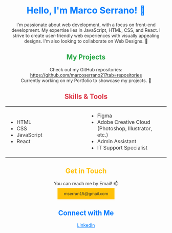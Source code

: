<!-- Your Name -->
<h1 align="center" style="color: #007BFF;">Hello, I'm Marco Serrano! 👋</h1> 

<!-- Introduction -->
<p align="center" style="color: #333;">
  I'm passionate about web development, with a focus on front-end development. My expertise lies in JavaScript, HTML, CSS, and React. I strive to create user-friendly web experiences with visually appealing designs. I'm also looking to collaborate on Web Designs. 👀
</p>

<!-- Repository Showcase -->
<h2 align="center" style="color: #28A745;">My Projects</h2>
<p align="center" style="color: #333;">
  Check out my GitHub repositories: <br>
  <a href="https://github.com/marcoserrano21?tab=repositories">https://github.com/marcoserrano21?tab=repositories</a> <br>
  Currently working on my Portfolio to showcase my projects. 🌱
</p>

<!-- Skills and Tools -->
<h2 align="center" style="color: #DC3545;">Skills & Tools</h2>
<div align="center">
  <table>
    <tr>
      <td width="50%">
        <ul style="color: #333;">
          <li>HTML</li>
          <li>CSS</li>
          <li>JavaScript</li>
          <li>React</li>
        </ul>
      </td>
      <td width="50%">
        <ul style="color: #333;">
          <li>Figma</li>
          <li>Adobe Creative Cloud (Photoshop, Illustrator, etc.)</li>
          <li>Admin Assistant</li>
          <li>IT Support Specialist</li>
        </ul>
      </td>
    </tr>
  </table>
</div>

<!-- Contact Information -->
<h2 align="center" style="color: #FFC107;">Get in Touch</h2>
<p align="center" style="color: #333;">
  You can reach me by Email! 📫 <br>
  <a href="mailto:mserran15@gmail.com"><button style="background-color: #FFC107; color: #333; border: none; padding: 10px 20px; cursor: pointer;">mserran15@gmail.com</button></a>
</p>

<!-- Social Links -->
<h2 align="center" style="color: #007BFF;">Connect with Me</h2>
<p align="center" style="color: #333;">
  <a href="https://www.linkedin.com/in/marco-serrano-4444mj/" style="color: #007BFF;">LinkedIn</a>
</p>




<!---- 👋 Hi, I’m @marcoserrano21
- 👀 I’m interested in Frontend Web Development as well as UI/UX Design
- 🌱 I’m currently learning UX/UI Design and Meta Front-End Development
- 💞️ I’m looking to collaborate on web designs
- 📫 You can reach to me by email: mserran15@gmail.com --->

<!---
marcoserrano21/marcoserrano21 is a ✨ special ✨ repository because its `README.md` (this file) appears on your GitHub profile.
You can click the Preview link to take a look at your changes.
--->
